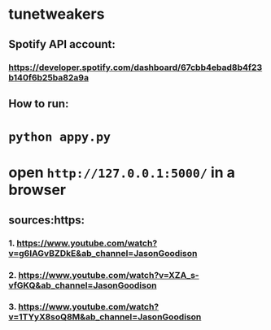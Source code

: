 # tunetweakers

## Spotify API account:
### https://developer.spotify.com/dashboard/67cbb4ebad8b4f23b140f6b25ba82a9a

## How to run:
# `python appy.py`
# open `http://127.0.0.1:5000/` in a browser

## sources:https:
### 1. https://www.youtube.com/watch?v=g6IAGvBZDkE&ab_channel=JasonGoodison
### 2. https://www.youtube.com/watch?v=XZA_s-vfGKQ&ab_channel=JasonGoodison
### 3. https://www.youtube.com/watch?v=1TYyX8soQ8M&ab_channel=JasonGoodison
